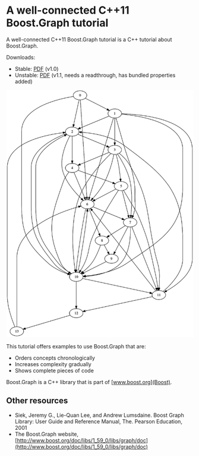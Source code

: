 # A well-connected C++11 Boost.Graph tutorial

A well-connected C++11 Boost.Graph tutorial is a C++ tutorial about Boost.Graph.

Downloads:

 * Stable: [PDF](boost_graph_tutorial_v1_0.pdf) (v1.0)
 * Unstable: [PDF](BoostGraphTutorial/boost_graph_tutorial.pdf) (v1.1, needs a readthrough, has bundled properties added)

![Title graph](BoostGraphTutorial/title_graph.png)

This tutorial offers examples to use Boost.Graph that are:

 * Orders concepts chronologically
 * Increases complexity gradually
 * Shows complete pieces of code

Boost.Graph is a C++ library that is part of [www.boost.org](Boost).

## Other resources

  * Siek, Jeremy G., Lie-Quan Lee, and Andrew Lumsdaine. Boost Graph Library: User Guide and Reference Manual, The. Pearson Education, 2001
  * The Boost.Graph website, [http://www.boost.org/doc/libs/1_59_0/libs/graph/doc](http://www.boost.org/doc/libs/1_59_0/libs/graph/doc)
